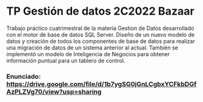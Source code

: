 # TP Gestión de datos 2C2022 Bazaar

Trabajo práctico cuatrimestral de la materia Gestion de Datos desarrollado con el motor de base de datos SQL Server.  Diseño de un nuevo modelo de datos y creación de todos los componentes de base de datos para realizar una migración de datos de un sistema anterior al actual. También se implementó un modelo de Inteligencia de Negocios para obtener información puntual para un tablero de control.
 
### Enunciado: https://drive.google.com/file/d/1b7ygSG0jGnLCgbxYCFkbDGfAzPLZVg70/view?usp=sharing
